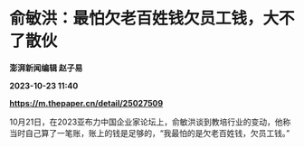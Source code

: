 # 俞敏洪：最怕欠老百姓钱欠员工钱，大不了散伙
**澎湃新闻编辑 赵子易**

**2023-10-23 11:40**

**https://m.thepaper.cn/detail/25027509**

10月21日，在2023亚布力中国企业家论坛上，俞敏洪谈到教培行业的变动，他称当时自己算了一笔账，账上的钱是足够的，“我最怕的是欠老百姓钱，欠员工钱。”